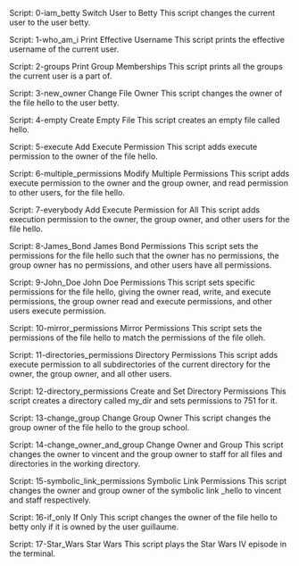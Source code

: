 Script: 0-iam_betty
Switch User to Betty
This script changes the current user to the user betty.


Script: 1-who_am_i
Print Effective Username
This script prints the effective username of the current user.


Script: 2-groups
Print Group Memberships
This script prints all the groups the current user is a part of.


Script: 3-new_owner
Change File Owner
This script changes the owner of the file hello to the user betty.


Script: 4-empty
Create Empty File
This script creates an empty file called hello.


Script: 5-execute
Add Execute Permission
This script adds execute permission to the owner of the file hello.


Script: 6-multiple_permissions
Modify Multiple Permissions
This script adds execute permission to the owner and the group owner, and read permission to other users, for the file hello.


Script: 7-everybody
Add Execute Permission for All
This script adds execution permission to the owner, the group owner, and other users for the file hello.


Script: 8-James_Bond
James Bond Permissions
This script sets the permissions for the file hello such that the owner has no permissions, the group owner has no permissions, and other users have all permissions.


Script: 9-John_Doe
John Doe Permissions
This script sets specific permissions for the file hello, giving the owner read, write, and execute permissions, the group owner read and execute permissions, and other users execute permission.


Script: 10-mirror_permissions
Mirror Permissions
This script sets the permissions of the file hello to match the permissions of the file olleh.


Script: 11-directories_permissions
Directory Permissions
This script adds execute permission to all subdirectories of the current directory for the owner, the group owner, and all other users.


Script: 12-directory_permissions
Create and Set Directory Permissions
This script creates a directory called my_dir and sets permissions to 751 for it.


Script: 13-change_group
Change Group Owner
This script changes the group owner of the file hello to the group school.


Script: 14-change_owner_and_group
Change Owner and Group
This script changes the owner to vincent and the group owner to staff for all files and directories in the working directory.


Script: 15-symbolic_link_permissions
Symbolic Link Permissions
This script changes the owner and group owner of the symbolic link _hello to vincent and staff respectively.


Script: 16-if_only
If Only
This script changes the owner of the file hello to betty only if it is owned by the user guillaume.


Script: 17-Star_Wars
Star Wars
This script plays the Star Wars IV episode in the terminal.


